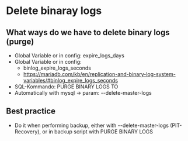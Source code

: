 # Delete binaray logs 

## What ways do we have to delete binary logs (purge) 

  * Global Variable or in config: expire_logs_days
  * Global Variable or in config:
    * binlog_expire_logs_seconds 
    * https://mariadb.com/kb/en/replication-and-binary-log-system-variables/#binlog_expire_logs_seconds
  * SQL-Kommando: PURGE BINARY LOGS TO
  * Automatically with mysql -> param: --delete-master-logs

## Best practice 

  * Do it when performing backup, either with --delete-master-logs (PIT-Recovery), or in backup script with PURGE BINARY LOGS

